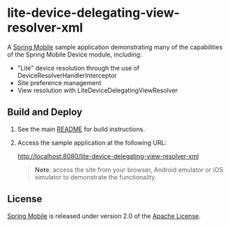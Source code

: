 # lite-device-delegating-view-resolver-xml

A [Spring Mobile] sample application demonstrating many of the capabilities of the Spring Mobile Device module, including:

* "Lite" device resolution through the use of DeviceResolverHandlerInterceptor 
* Site preference management
* View resolution with LiteDeviceDelegatingViewResolver


## Build and Deploy

1. See the main [README](../README.md) for build instructions.

2. Access the sample application at the following URL:

    [http://localhost:8080/lite-device-delegating-view-resolver-xml][app-url]

    > **Note**: access the site from your browser, Android emulator or iOS simulator to demonstrate the functionality.


## License

[Spring Mobile] is released under version 2.0 of the [Apache License].

[app-url]: http://localhost:8080/lite-device-delegating-view-resolver-xml
[Spring Mobile]: http://www.springsource.org/spring-mobile
[Apache License]: http://www.apache.org/licenses/LICENSE-2.0
